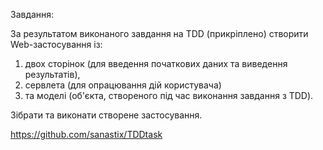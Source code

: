 Завдання: 

За результатом виконаного завдання на TDD (прикріплено) створити Web-застосування із: 

1. двох сторінок (для введення початкових даних та виведення результатів), 
2. сервлета (для опрацювання дій користувача) 
3. та моделі (об'єкта, створеного під час виконання завдання з TDD).

Зібрати та виконати створене застосування.

https://github.com/sanastix/TDDtask
